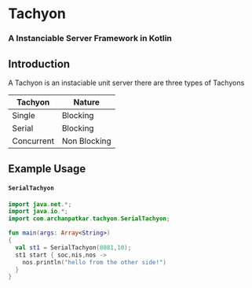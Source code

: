 # Tachyon
### A Instanciable Server Framework in Kotlin

## Introduction
A Tachyon is an instaciable unit server there are three types of Tachyons

| Tachyon    	| Nature       	|
|------------	|--------------	|
| Single     	| Blocking     	|
| Serial     	| Blocking     	|
| Concurrent 	| Non Blocking 	|

## Example Usage

#### `SerialTachyon`
```kotlin
import java.net.*;
import java.io.*;
import com.archanpatkar.tachyon.SerialTachyon;

fun main(args: Array<String>)
{
  val st1 = SerialTachyon(8081,10);
  st1 start { soc,nis,nos ->
    nos.println("hello from the other side!")
  }
}
```
